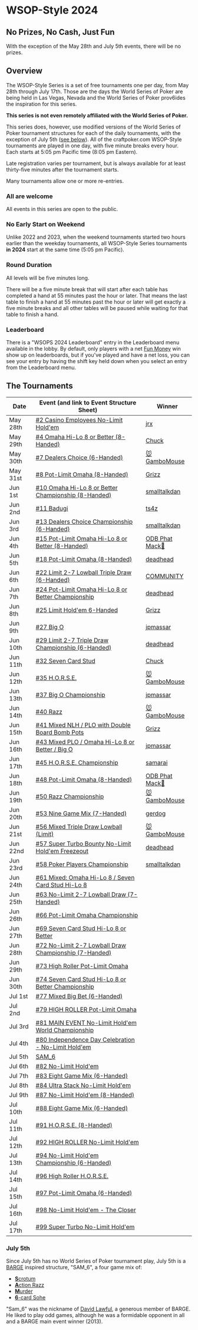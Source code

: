 # WSOP-Style 2024

## No Prizes, No Cash, Just Fun

With the exception of the May 28th and July 5th events, there will be
no prizes.

## Overview

The WSOP-Style Series is a set of free tournaments
one per day, from May 28th through July 17th. Those are the days
the World Series of Poker are being held in Las Vegas, Nevada and the World
Series of Poker prov6ides the inspiration for this series.

**This series is not even remotely affiliated with the World Series of Poker.**

This series does, however, use modified versions of the World Series
of Poker tournament structures for each of the daily tournaments, with
the exception of July 5th ([see below](#july-5th)).  All of the craftpoker.com
WSOP-Style tournaments are played in one day, with five minute breaks
every hour. Each starts at 5:05 pm Pacific time (8:05 pm Eastern).

Late registration varies per tournament, but is always available for at least
thirty-five minutes after the tournament starts. 

Many tournaments allow one or more re-entries.

### All are welcome

All events in this series are open to the public.

### No Early Start on Weekend

Unlike 2022 and 2023, when the weekend tournaments started two hours
earlier than the weekday tournaments, all WSOP-Style Series
tournaments **in 2024** start at the same time (5:05 pm Pacific).

### Round Duration

All levels will be five minutes long.

There will be a five minute break that will start after each table has
completed a hand at 55 minutes past the hour or later. That means the
last table to finish a hand at 55 minutes past the hour or later will
get exactly a five minute breaks and all other tables will be paused
while waiting for that table to finish a hand.

### Leaderboard

There is a "WSOPS 2024 Leaderboard" entry in the Leaderboard menu
available in the lobby.  By default, only players with a net [Fun
Money](../../fun_money.md) win show up on leaderboards, but if you've played
and have a net loss, you can see your entry by having the shift key
held down when you select an entry from the Leaderboard menu.

## The Tournaments

|Date|Event (and link to Event Structure Sheet)|Winner|
|--|--|-|
|May 28th|[#2 Casino Employees No-Limit Hold'em](https://wsop.com/pdfs/structuresheets/structure_5504_23142.pdf)|[jrx](https://craftpoker.com/event/5331/player/20)|
|May 29th|[#4 Omaha Hi-Lo 8 or Better (8-Handed)](https://wsop.com/pdfs/structuresheets/structure_5504_23144.pdf)|[Chuck](https://craftpoker.com/event/5332/player/3)|
|May 30th|[#7 Dealers Choice (6-Handed)](https://wsop.com/pdfs/structuresheets/structure_5504_23147.pdf)|[🐭GamboMouse](https://craftpoker.com/event/5333/player/13)|
|May 31st|[#8 Pot-Limit Omaha (8-Handed)](https://wsop.com/pdfs/structuresheets/structure_5504_23148.pdf)|[Grizz](https://craftpoker.com/event/5334/player/9)|
|Jun 1st|[#10 Omaha Hi-Lo 8 or Better Championship (8-Handed)](https://wsop.com/pdfs/structuresheets/structure_5504_23150.pdf)|[smalltalkdan](https://craftpoker.com/event/5335/player/6)|
|Jun 2nd|[#11 Badugi](https://wsop.com/pdfs/structuresheets/structure_5504_23151.pdf)|[ts4z](https://craftpoker.com/event/5336/player/37)|
|Jun 3rd|[#13 Dealers Choice Championship (6-Handed)](https://wsop.com/pdfs/structuresheets/structure_5504_23153.pdf)|[smalltalkdan](https://craftpoker.com/event/5337/player/6)|
|Jun 4th|[#15 Pot-Limit Omaha Hi-Lo 8 or Better (8-Handed)](https://wsop.com/pdfs/structuresheets/structure_5504_23155.pdf)|[ODB Phat Mack🐺](https://craftpoker.com/event/5338/player/17)|
|Jun 5th|[#18 Pot-Limit Omaha (8-Handed)](https://wsop.com/pdfs/structuresheets/structure_5504_23158.pdf)|[deadhead](https://craftpoker.com/event/5339/player/10)|
|Jun 6th|[#22 Limit 2-7 Lowball Triple Draw (6-Handed)](https://wsop.com/pdfs/structuresheets/structure_5504_23162.pdf)|[COMMUNITY](https://craftpoker.com/event/5340/player/43)|
|Jun 7th|[#24 Pot-Limit Omaha Hi-Lo 8 or Better Championship](https://wsop.com/pdfs/structuresheets/structure_5504_23164.pdf)|[deadhead](https://craftpoker.com/event/5341/player/10)|
|Jun 8th|[#25 Limit Hold'em 6-Handed](https://wsop.com/pdfs/structuresheets/structure_5504_23165.pdf)|[Grizz](https://craftpoker.com/event/5342/player/9)|
|Jun 9th|[#27 Big O](https://wsop.com/pdfs/structuresheets/structure_5504_23167.pdf)|[jpmassar](https://craftpoker.com/event/5343/player/14)|
|Jun 10th|[#29 Limit 2-7 Triple Draw Championship (6-Handed)](https://wsop.com/pdfs/structuresheets/structure_5504_23169.pdf)|[deadhead](https://craftpoker.com/event/5344/player/10)|
|Jun 11th|[#32 Seven Card Stud](https://wsop.com/pdfs/structuresheets/structure_5504_23172.pdf)|[Chuck](https://craftpoker.com/event/5345/player/3)|
|Jun 12th|[#35 H.O.R.S.E.](https://wsop.com/pdfs/structuresheets/structure_5504_23175.pdf)|[🐭GamboMouse](https://craftpoker.com/event/5346/player/13)|
|Jun 13th|[#37 Big O Championship](https://wsop.com/pdfs/structuresheets/structure_5504_23177.pdf)|[jpmassar](https://craftpoker.com/event/5347/player/14)|
|Jun 14th|[#40 Razz](https://wsop.com/pdfs/structuresheets/structure_5504_23180.pdf)|[🐭GamboMouse](https://craftpoker.com/event/5348/player/13)|
|Jun 15th|[#41 Mixed NLH / PLO with Double Board Bomb Pots](https://wsop.com/pdfs/structuresheets/structure_5504_23181.pdf)|[Grizz](https://craftpoker.com/event/5349/player/9)|
|Jun 16th|[#43 Mixed PLO / Omaha Hi-Lo 8 or Better / Big O](https://wsop.com/pdfs/structuresheets/structure_5504_23183.pdf)|[jpmassar](https://craftpoker.com/event/5350/player/14)|
|Jun 17th|[#45 H.O.R.S.E. Championship](https://wsop.com/pdfs/structuresheets/structure_5504_23185.pdf)|[samarai](https://craftpoker.com/event/5351/player/32)|
|Jun 18th|[#48 Pot-Limit Omaha (8-Handed)](https://wsop.com/pdfs/structuresheets/structure_5504_23188.pdf)|[ODB Phat Mack🐺](https://craftpoker.com/event/5352/player/17)|
|Jun 19th|[#50 Razz Championship](https://wsop.com/pdfs/structuresheets/structure_5504_23190.pdf)|[🐭GamboMouse](https://craftpoker.com/event/5353/player/13)|
|Jun 20th|[#53 Nine Game Mix (7-Handed)](https://wsop.com/pdfs/structuresheets/structure_5504_23193.pdf)|[gerdog](https://craftpoker.com/event/5354/player/11)|
|Jun 21st|[#56 Mixed Triple Draw Lowball (Limit)](https://wsop.com/pdfs/structuresheets/structure_5504_23196.pdf)|[🐭GamboMouse](https://craftpoker.com/event/5355/player/13)|
|Jun 22nd|[#57 Super Turbo Bounty No-Limit Hold'em Freezeout](https://wsop.com/pdfs/structuresheets/structure_5504_23197.pdf)|[deadhead](https://craftpoker.com/event/5356/player/10)|
|Jun 23rd|[#58 Poker Players Championship](https://wsop.com/pdfs/structuresheets/structure_5504_23198.pdf)|[smalltalkdan](https://craftpoker.com/event/5357/player/6)|
|Jun 24th|[#61 Mixed: Omaha Hi-Lo 8 / Seven Card Stud Hi-Lo 8](https://wsop.com/pdfs/structuresheets/structure_5504_23201.pdf)||
|Jun 25th|[#63 No-Limit 2-7 Lowball Draw (7-Handed)](https://wsop.com/pdfs/structuresheets/structure_5504_23203.pdf)||
|Jun 26th|[#66 Pot-Limit Omaha Championship](https://wsop.com/pdfs/structuresheets/structure_5504_23206.pdf)||
|Jun 27th|[#69 Seven Card Stud Hi-Lo 8 or Better](https://wsop.com/pdfs/structuresheets/structure_5504_23209.pdf)||
|Jun 28th|[#72 No-Limit 2-7 Lowball Draw Championship (7-Handed)](https://wsop.com/pdfs/structuresheets/structure_5504_23212.pdf)||
|Jun 29th|[#73 High Roller Pot-Limit Omaha](https://wsop.com/pdfs/structuresheets/structure_5504_23213.pdf)||
|Jun 30th|[#74 Seven Card Stud Hi-Lo 8 or Better Championship](https://wsop.com/pdfs/structuresheets/structure_5504_23250.pdf)||
|Jul 1st|[#77 Mixed Big Bet (6-Handed)](https://wsop.com/pdfs/structuresheets/structure_5504_23253.pdf)||
|Jul 2nd|[#79 HIGH ROLLER Pot-Limit Omaha](https://wsop.com/pdfs/structuresheets/structure_5504_23255.pdf)||
|Jul 3rd|[#81 MAIN EVENT No-Limit Hold'em World Championship](https://wsop.com/pdfs/structuresheets/structure_5504_23257.pdf)||
|Jul 4th|[#80 Independence Day Celebration - No-Limit Hold'em](https://wsop.com/pdfs/structuresheets/structure_5504_23256.pdf)||
|Jul 5th|[SAM_6](https://craftpoker.com/tournament/template/sam-6)||
|Jul 6th|[#82 No-Limit Hold'em](https://wsop.com/pdfs/structuresheets/structure_5504_23258.pdf)||
|Jul 7th|[#83 Eight Game Mix (6-Handed)](https://wsop.com/pdfs/structuresheets/structure_5504_23259.pdf)||
|Jul 8th|[#84 Ultra Stack No-Limit Hold'em](https://wsop.com/pdfs/structuresheets/structure_5504_23260.pdf)||
|Jul 9th|[#87 No-Limit Hold'em (8-Handed)](https://wsop.com/pdfs/structuresheets/structure_5504_23263.pdf)||
|Jul 10th|[#88 Eight Game Mix (6-Handed)](https://wsop.com/pdfs/structuresheets/structure_5504_23264.pdf)||
|Jul 11th|[#91 H.O.R.S.E. (8-Handed)](https://wsop.com/pdfs/structuresheets/structure_5504_23267.pdf)||
|Jul 12th|[#92 HIGH ROLLER No-Limit Hold'em](https://wsop.com/pdfs/structuresheets/structure_5504_23268.pdf)||
|Jul 13th|[#94 No-Limit Hold'em Championship (6-Handed)](https://wsop.com/pdfs/structuresheets/structure_5504_23270.pdf)||
|Jul 14th|[#96 High Roller H.O.R.S.E.](https://wsop.com/pdfs/structuresheets/structure_5504_23272.pdf)||
|Jul 15th|[#97 Pot-Limit Omaha (6-Handed)](https://wsop.com/pdfs/structuresheets/structure_5504_23273.pdf)||
|Jul 16th|[#98 No-Limit Hold'em - The Closer](https://wsop.com/pdfs/structuresheets/structure_5504_23274.pdf)||
|Jul 17th|[#99 Super Turbo No-Limit Hold'em](https://wsop.com/pdfs/structuresheets/structure_5504_23275.pdf)||

### July 5th

Since July 5th has no World Series of Poker tournament play, July 5th
is a [BARGE](https://www.barge.org/) inspired structure, "SAM_6", a four game mix of:
* [**S**crotum](https://secure.barge.org/bargerulebooks/BARGERuleBook2021-20210712.pdf#page=59)
* [**A**ction Razz](https://secure.barge.org/bargerulebooks/BARGERuleBook2021-20210712.pdf#page=30)
* [**M**urder](https://secure.barge.org/bargerulebooks/BARGERuleBook2021-20210712.pdf#page=56)
* [**6**-card Sohe](https://secure.barge.org/bargerulebooks/BARGERuleBook2021-20210712.pdf#page=24)

"Sam_6" was the nickname of [David
Lawful](https://feldmanmortuary.com/tribute/details/4734/David-Lawful/obituary.html),
a generous member of BARGE.  He liked to play odd games, although he was a
formidable opponent in all and a BARGE main event winner (2013).

